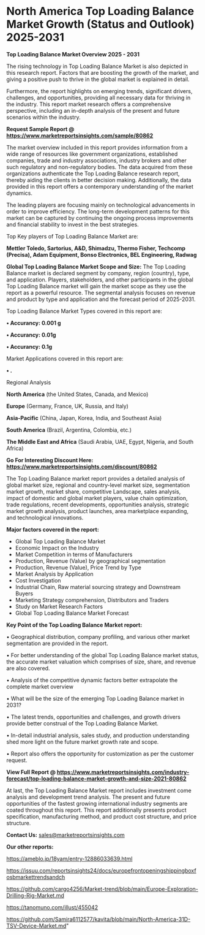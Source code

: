 # North America Top Loading Balance Market Growth (Status and Outlook) 2025-2031

<Strong> Top Loading Balance Market Overview 2025 - 2031</strong>

The rising technology in Top Loading Balance Market is also depicted in this research report. Factors that are boosting the growth of the market, and giving a positive push to thrive in the global market is explained in detail.

Furthermore, the report highlights on emerging trends, significant drivers, challenges, and opportunities, providing all necessary data for thriving in the industry. This report market research offers a comprehensive perspective, including an in-depth analysis of the present and future scenarios within the industry.

<strong>Request Sample Report @ <a href=https://www.marketreportsinsights.com/sample/80862>https://www.marketreportsinsights.com/sample/80862</a></strong>

The market overview included in this report provides information from a wide range of resources like government organizations, established companies, trade and industry associations, industry brokers and other such regulatory and non-regulatory bodies. The data acquired from these organizations authenticate the Top Loading Balance research report, thereby aiding the clients in better decision making. Additionally, the data provided in this report offers a contemporary understanding of the market dynamics.

The leading players are focusing mainly on technological advancements in order to improve efficiency. The long-term development patterns for this market can be captured by continuing the ongoing process improvements and financial stability to invest in the best strategies.

Top Key players of Top Loading Balance Market are:

<strong>Mettler Toledo, Sartorius, A&D, Shimadzu, Thermo Fisher, Techcomp (Precisa), Adam Equipment, Bonso Electronics, BEL Engineering, Radwag</strong>

<strong><b>Global Top Loading Balance Market Scope and Size:</b></strong>
The Top Loading Balance market is declared segment by company, region (country), type, and application. Players, stakeholders, and other participants in the global Top Loading Balance market will gain the market scope as they use the report as a powerful resource. The segmental analysis focuses on revenue and product by type and application and the forecast period of 2025-2031.

Top Loading Balance Market Types covered in this report are:

<strong>• Accurancy: 0.001 g

• Accurancy: 0.01g

• Accurancy: 0.1g</strong>

Market Applications covered in this report are:

<strong>• .</strong> 

Regional Analysis

<strong>North America</strong> (the United States, Canada, and Mexico)

<strong>Europe</strong> (Germany, France, UK, Russia, and Italy)

<strong>Asia-Pacific</strong> (China, Japan, Korea, India, and Southeast Asia)

<strong>South America</strong> (Brazil, Argentina, Colombia, etc.)

<strong>The Middle East and Africa</strong> (Saudi Arabia, UAE, Egypt, Nigeria, and South Africa)

<strong>Go For Interesting Discount Here: <a href=https://www.marketreportsinsights.com/discount/80862>https://www.marketreportsinsights.com/discount/80862</a></strong>

The Top Loading Balance market report provides a detailed analysis of global market size, regional and country-level market size, segmentation market growth, market share, competitive Landscape, sales analysis, impact of domestic and global market players, value chain optimization, trade regulations, recent developments, opportunities analysis, strategic market growth analysis, product launches, area marketplace expanding, and technological innovations.

<strong><b>Major factors covered in the report:</b></strong>
<ul>
  <li>Global Top Loading Balance Market </li>
  <li>Economic Impact on the Industry</li>
  <li>Market Competition in terms of Manufacturers</li>
  <li>Production, Revenue (Value) by geographical segmentation</li>
  <li>Production, Revenue (Value), Price Trend by Type</li>
  <li>Market Analysis by Application</li>
  <li>Cost Investigation</li>
  <li>Industrial Chain, Raw material sourcing strategy and Downstream Buyers</li>
  <li>Marketing Strategy comprehension, Distributors and Traders</li>
  <li>Study on Market Research Factors</li>
  <li>Global Top Loading Balance Market Forecast</li>
</ul>

<strong><b>Key Point of the Top Loading Balance Market report:</b></strong>

• Geographical distribution, company profiling, and various other market segmentation are provided in the report.

• For better understanding of the global Top Loading Balance market status, the accurate market valuation which comprises of size, share, and revenue are also covered.

• Analysis of the competitive dynamic factors better extrapolate the complete market overview

• What will be the size of the emerging Top Loading Balance market in 2031?

• The latest trends, opportunities and challenges, and growth drivers provide better construal of the Top Loading Balance Market.

• In-detail industrial analysis, sales study, and production understanding shed more light on the future market growth rate and scope.

• Report also offers the opportunity for customization as per the customer request.

<strong><b>View Full Report @ <a href=https://www.marketreportsinsights.com/industry-forecast/top-loading-balance-market-growth-and-size-2021-80862>https://www.marketreportsinsights.com/industry-forecast/top-loading-balance-market-growth-and-size-2021-80862</a></b></strong>


At last, the Top Loading Balance Market report includes investment come analysis and development trend analysis. The present and future opportunities of the fastest growing international industry segments are coated throughout this report. This report additionally presents product specification, manufacturing method, and product cost structure, and price structure.

<strong>Contact Us:</strong>
sales@marketreportsinsights.com

<strong>Our other reports:</strong>

<a href=https://ameblo.jp/18yam/entry-12886033639.html>https://ameblo.jp/18yam/entry-12886033639.html</a>

<a href=https://issuu.com/reportsinsights24/docs/europefrontopeningshippingboxfosbmarkettrendsandch>https://issuu.com/reportsinsights24/docs/europefrontopeningshippingboxfosbmarkettrendsandch</a>

<a href=https://github.com/cargo4256/Market-trend/blob/main/Europe-Exploration-Drilling-Rig-Market.md>https://github.com/cargo4256/Market-trend/blob/main/Europe-Exploration-Drilling-Rig-Market.md</a>

<a href=https://tanomuno.com/illust/455042>https://tanomuno.com/illust/455042</a>

<a href=https://github.com/Samira6112577/kavita/blob/main/North-America-31D-TSV-Device-Market.md>https://github.com/Samira6112577/kavita/blob/main/North-America-31D-TSV-Device-Market.md</a>"
